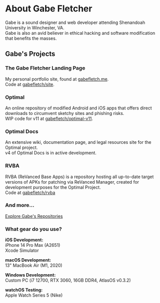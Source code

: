 # About Gabe Fletcher

Gabe is a sound designer and web developer attending Shenandoah University in Winchester, VA.<br>
Gabe is also an avid believer in ethical hacking and software modification that benefits the masses.<br>

## Gabe's Projects
### The Gabe Fletcher Landing Page
My personal portfolio site, found at [gabefletch.me](https://gabefletch.me).<br> 
Code at [gabefletch/site](https://github.com/gabefletch/site).
### Optimal
An online repository of modified Android and iOS apps that offers direct downloads to circumvent sketchy sites and phishing risks.<br>
WIP code for v11 at [gabefletch/optimal-v11](https://github.com/gabefletch/optimal-v11).<br>
### Optimal Docs
An extensive wiki, documentation page, and legal resources site for the Optimal project.<br>
v4 of Optimal Docs is in active development.
### RVBA
RVBA (ReVanced Base Apps) is a repository hosting all up-to-date target versions of APKs for patching via ReVanced Manager, created for development purposes for the Optimal Project.<br>
Code at [gabefletch/rvba](https://github.com/gabefletch/rvba)

### And more...
[Explore Gabe's Repositories](https://github.com/gabefletch?tab=repositories)

### What gear do you use?
**iOS Development:**<br>
iPhone 14 Pro Max (A2651)<br>
Xcode Simulator<br>

**macOS Development:**<br>
13" MacBook Air (M1, 2020)<br>

**Windows Development:**<br>
Custom PC (i7 12700, RTX 3060, 16GB DDR4, AtlasOS v0.3.2)<br>

**watchOS Testing:**<br>
Apple Watch Series 5 (Nike)<br>

